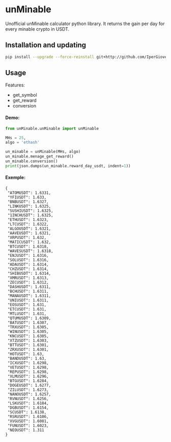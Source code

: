 # unMinable
Unofficial unMinable calculator python library.
It returns the gain per day for every minable crypto in USDT.

## Installation and updating
```bash
pip install --upgrade --force-reinstall git+http://github.com/IperGiove/unminable.git
```
## Usage
Features:
* get_symbol
* get_reward
* conversion

#### Demo:
```python
from unMinable.unMinable import unMinable

MHs = 25, 
algo = 'ethash'

un_minable = unMinable(MHs, algo)
un_minable.menage_get_reward()
un_minable.conversion()
print(json.dumps(un_minable.reward_day_usdt, indent=1))
```

#### Exemple:
```
{
 "ATOMUSDT": 1.6331,
 "YFIUSDT": 1.633,
 "BNBUSDT": 1.6327,
 "LINKUSDT": 1.6325,
 "SUSHIUSDT": 1.6325,
 "1INCHUSDT": 1.6325,
 "ETHUSDT": 1.6323,
 "LTCUSDT": 1.6322,
 "ALGOUSDT": 1.6321,
 "AAVEUSDT": 1.6321,
 "XRPUSDT": 1.632,
 "MATICUSDT": 1.632,
 "BTCUSDT": 1.6318,
 "WAVESUSDT": 1.6318,
 "ENJUSDT": 1.6316,
 "SOLUSDT": 1.6316,
 "ADAUSDT": 1.6314,
 "CHZUSDT": 1.6314,
 "SHIBUSDT": 1.6314,
 "XMRUSDT": 1.6313,
 "ZECUSDT": 1.6312,
 "DASHUSDT": 1.6311,
 "BCHUSDT": 1.6311,
 "MANAUSDT": 1.6311,
 "UNIUSDT": 1.6311,
 "EOSUSDT": 1.631,
 "ETCUSDT": 1.631,
 "MTLUSDT": 1.631,
 "QTUMUSDT": 1.6309,
 "BATUSDT": 1.6307,
 "TRXUSDT": 1.6305,
 "WINUSDT": 1.6305,
 "KNCUSDT": 1.6305,
 "XTZUSDT": 1.6303,
 "BTTUSDT": 1.6301,
 "ZRXUSDT": 1.6301,
 "HOTUSDT": 1.63,
 "BANDUSDT": 1.63,
 "ICXUSDT": 1.6298,
 "VETUSDT": 1.6298,
 "REPUSDT": 1.6298,
 "XLMUSDT": 1.6296,
 "BTGUSDT": 1.6284,
 "DOGEUSDT": 1.6277,
 "ZILUSDT": 1.6273,
 "NANOUSDT": 1.6257,
 "RVNUSDT": 1.6256,
 "LSKUSDT": 1.6184,
 "DGBUSDT": 1.6154,
 "SCUSDT": 1.6138,
 "RSRUSDT": 1.6106,
 "XVGUSDT": 1.6081,
 "FUNUSDT": 1.6023,
 "NEOUSDT": 1.311
}

```
